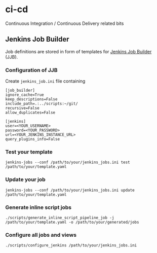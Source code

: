 # ci-cd
Continuous Integration / Continuous Delivery related bits

## Jenkins Job Builder
Job definitions are stored in form of templates for [Jenkins Job Builder](https://docs.openstack.org/infra/jenkins-job-builder/) (JJB).

### Configuration of JJB
Create `jenkins_job.ini` file containing
```
[job_builder]
ignore_cache=True
keep_descriptions=False
include_path=.:../scripts:~/git/
recursive=False
allow_duplicates=False

[jenkins]
user=<YOUR_USERNAME>
password=<YOUR_PASSWORD>
url=<YOUR_JENKINS_INSTANCE_URL>
query_plugins_info=False
```

### Test your template
```
jenkins-jobs --conf /path/to/your/jenkins_jobs.ini test /path/to/your/template.yaml
```

### Update your job
```
jenkins-jobs --conf /path/to/your/jenkins_jobs.ini update /path/to/your/template.yaml
```

### Generate inline script jobs
```
./scripts/generate_inline_script_pipeline_job -j /path/to/your/template.yaml -o /path/to/your/generated/jobs
```

### Configure all jobs and views
```
./scripts/configure_jenkins /path/to/your/jenkins_jobs.ini
```
